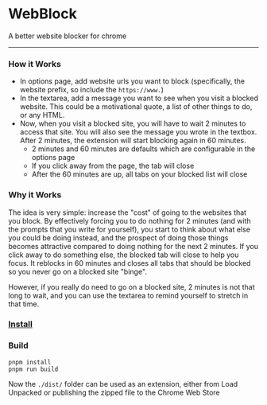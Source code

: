 # WebBlock
A better website blocker for chrome

---
### How it Works
* In options page, add website urls you want to block (specifically, the website prefix, so include the `https://www.`)
* In the textarea, add a message you want to see when you visit a blocked website. This could be a motivational quote, a list of other things to do, or any HTML.
* Now, when you visit a blocked site, you will have to wait 2 minutes to access that site. You will also see the message you wrote in the textbox. After 2 minutes, the extension will start blocking again in 60 minutes.
  * 2 minutes and 60 minutes are defaults which are configurable in the options page
  * If you click away from the page, the tab will close
  * After the 60 minutes are up, all tabs on your blocked list will close

### Why it Works
The idea is very simple: increase the "cost" of going to the websites that you block. 
By effectively forcing you to do nothing for 2 minutes (and with the prompts that you write for yourself), 
you start to think about what else you could be doing instead, and the prospect of doing those things becomes
attractive compared to doing nothing for the next 2 minutes. If you click away to do something else,
the blocked tab will close to help you focus. It reblocks in 60 minutes and closes all tabs that should be blocked so
you never go on a blocked site "binge".

However, if you really do need to go on a blocked site, 2 minutes is not that long to wait, and you can use the textarea
to remind yourself to stretch in that time.

### [Install](https://chrome.google.com/webstore/detail/webblock/jeahkphmdfbddenabgndnooheiciocka)


### Build
```shell script
pnpm install
pnpm run build
```
Now the `./dist/` folder can be used as an extension, 
either from Load Unpacked or publishing the zipped file to the Chrome Web Store 